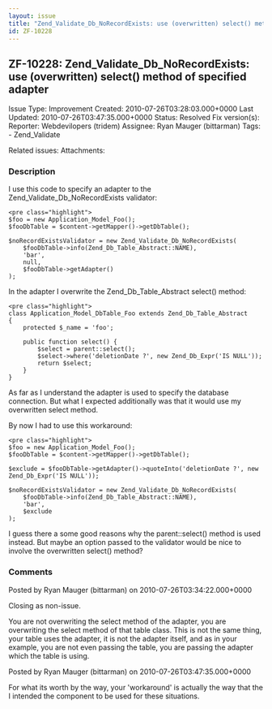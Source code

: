 ```yaml
---
layout: issue
title: "Zend_Validate_Db_NoRecordExists: use (overwritten) select() method of specified adapter"
id: ZF-10228
---
```


ZF-10228: Zend\_Validate\_Db\_NoRecordExists: use (overwritten) select() method of specified adapter
----------------------------------------------------------------------------------------------------

 Issue Type: Improvement Created: 2010-07-26T03:28:03.000+0000 Last Updated: 2010-07-26T03:47:35.000+0000 Status: Resolved Fix version(s): 
 Reporter:  Webdevilopers (tridem)  Assignee:  Ryan Mauger (bittarman)  Tags: - Zend\_Validate
 
 Related issues: 
 Attachments: 
### Description

I use this code to specify an adapter to the Zend\_Validate\_Db\_NoRecordExists validator:

 
    <pre class="highlight">
    $foo = new Application_Model_Foo();
    $fooDbTable = $content->getMapper()->getDbTable();
     
    $noRecordExistsValidator = new Zend_Validate_Db_NoRecordExists(
        $fooDbTable->info(Zend_Db_Table_Abstract::NAME),
        'bar',
        null,
        $fooDbTable->getAdapter()
    );


In the adapter I overwrite the Zend\_Db\_Table\_Abstract select() method:

 
    <pre class="highlight">
    class Application_Model_DbTable_Foo extends Zend_Db_Table_Abstract
    {
        protected $_name = 'foo';
    
        public function select() {
            $select = parent::select();
            $select->where('deletionDate ?', new Zend_Db_Expr('IS NULL'));
            return $select;
        }
    }


As far as I understand the adapter is used to specify the database connection. But what I expected additionally was that it would use my overwritten select method.

By now I had to use this workaround:

 
    <pre class="highlight">
    $foo = new Application_Model_Foo();
    $fooDbTable = $content->getMapper()->getDbTable();
    
    $exclude = $fooDbTable->getAdapter()->quoteInto('deletionDate ?', new Zend_Db_Expr('IS NULL'));
    
    $noRecordExistsValidator = new Zend_Validate_Db_NoRecordExists(
        $fooDbTable->info(Zend_Db_Table_Abstract::NAME),
        'bar',
        $exclude
    );


I guess there a some good reasons why the parent::select() method is used instead. But maybe an option passed to the validator would be nice to involve the overwritten select() method?

 

 

### Comments

Posted by Ryan Mauger (bittarman) on 2010-07-26T03:34:22.000+0000

Closing as non-issue.

You are not overwriting the select method of the adapter, you are overwriting the select method of that table class. This is not the same thing, your table uses the adapter, it is not the adapter itself, and as in your example, you are not even passing the table, you are passing the adapter which the table is using.

 

 

Posted by Ryan Mauger (bittarman) on 2010-07-26T03:47:35.000+0000

For what its worth by the way, your 'workaround' is actually the way that the I intended the component to be used for these situations.

 

 